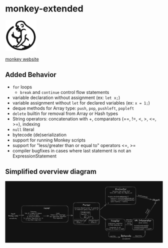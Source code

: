 # monkey-extended 
<img src="monkey_logo_contrast.png" width="100" height="100">

[monkey website](https://monkeylang.org)

## Added Behavior
- `for` loops
    - `break` and `continue` control flow statements
- variable declaration without assignment (ex: `let x;`)
- variable assignment without `let` for declared variables (ex: `x = 1;`)
- deque methods for Array type: `push`, `pop`, `pushleft`, `popleft`
- `delete` builtin for removal from Array or Hash types
- String operators: concatenation with +, comparators (==, !=, <, >, <=, >=), indexing
- `null` literal
- bytecode (de)serialization
- support for running Monkey scripts
- support for "less/greater than or equal to" operators <=, >=
- compiler bugfixes in cases where last statement is not an ExpressionStatement

## Simplified overview diagram
![simplified overview diagram](overview_diagram.png)
